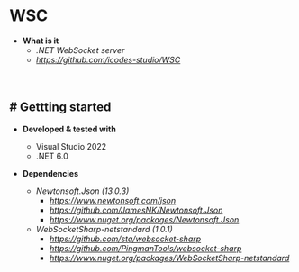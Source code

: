 # WSC

- **What is it**
    - *.NET WebSocket server*
    - *https://github.com/icodes-studio/WSC*


　

## # Gettting started

- **Developed & tested with**
    - Visual Studio 2022
    - .NET 6.0

- **Dependencies**
    - *Newtonsoft.Json (13.0.3)*
        - *https://www.newtonsoft.com/json*
        - *https://github.com/JamesNK/Newtonsoft.Json*
        - *https://www.nuget.org/packages/Newtonsoft.Json*
    - *WebSocketSharp-netstandard (1.0.1)*
        - *https://github.com/sta/websocket-sharp*
        - *https://github.com/PingmanTools/websocket-sharp*
        - *https://www.nuget.org/packages/WebSocketSharp-netstandard*
